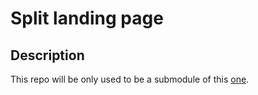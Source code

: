 # Split landing page         

## Description

This repo will be only used to be a submodule of this  [one](https://github.com/sergiogval/50days).
